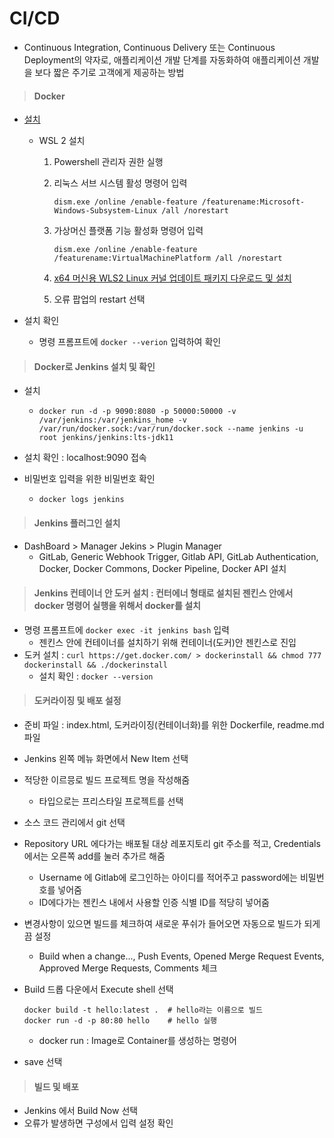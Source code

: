 # CI/CD

- Continuous Integration, Continuous Delivery 또는 Continuous Deployment의 약자로, 애플리케이션 개발 단계를 자동화하여 애플리케이션 개발을 보다 짧은 주기로 고객에게 제공하는 방법

> #### Docker

- [설치](https://docs.docker.com/get-docker/)

  - WSL 2 설치

    1. Powershell 관리자 권한 실행

    2. 리눅스 서브 시스템 활성 명령어 입력

       `dism.exe /online /enable-feature /featurename:Microsoft-Windows-Subsystem-Linux /all /norestart`

    3. 가상머신 플랫폼 기능 활성화 명령어 입력

       `dism.exe /online /enable-feature /featurename:VirtualMachinePlatform /all /norestart`

    4. [x64 머신용 WLS2 Linux 커널 업데이트 패키지 다운로드 및 설치](https://wslstorestorage.blob.core.windows.net/wslblob/wsl_update_x64.msi)
    5. 오류 팝업의 restart 선택

- 설치 확인

  - 명령 프롬프트에 `docker --verion` 입력하여 확인




> #### Docker로 Jenkins 설치 및 확인

- 설치

  - `docker run -d -p 9090:8080 -p 50000:50000 -v /var/jenkins:/var/jenkins_home -v /var/run/docker.sock:/var/run/docker.sock --name jenkins -u root jenkins/jenkins:lts-jdk11`

- 설치 확인 : localhost:9090 접속

- 비밀번호 입력을 위한 비밀번호 확인

  - `docker logs jenkins`

  

> #### Jenkins 플러그인 설치

- DashBoard > Manager Jekins > Plugin Manager
  - GitLab, Generic Webhook Trigger, Gitlab API, GitLab Authentication, Docker, Docker Commons, Docker Pipeline, Docker API 설치



> #### Jenkins 컨테이너 안 도커 설치 : 컨터에너 형태로 설치된 젠킨스 안에서 docker 명령어 실행을 위해서 docker를 설치

- 명령 프롬프트에 `docker exec -it jenkins bash` 입력
  - 젠킨스 안에 컨테이너를 설치하기 위해 컨테이너(도커)안 젠킨스로 진입
- 도커 설치 : `curl https://get.docker.com/ > dockerinstall && chmod 777 dockerinstall && ./dockerinstall`
  - 설치 확인 : `docker --version`



> #### 도커라이징 및 배포 설정

- 준비 파일 : index.html, 도커라이징(컨테이너화)를 위한 Dockerfile, readme.md 파일

- Jenkins 왼쪽 메뉴 화면에서 New Item 선택

- 적당한 이르믕로 빌드 프로젝트 명을 작성해줌

  - 타입으로는 프리스타일 프로젝트를 선택

- 소스 코드 관리에서 git 선택

- Repository URL 에다가는 배포될 대상 레포지토리 git 주소를 적고, Credentials에서는 오른쪽 add를 눌러 추가르 해줌

  - Username 에 Gitlab에 로그인하는 아이디를 적어주고 password에는 비밀번호를 넣어줌
  - ID에다가는 젠킨스 내에서 사용할 인증 식별 ID를 적당히 넣어줌

- 변경사항이 있으면 빌드를 체크하여 새로운 푸쉬가 들어오면 자동으로 빌드가 되게끔 설정

  - Build when a change..., Push Events, Opened Merge Request Events, Approved Merge Requests, Comments 체크

- Build 드롭 다운에서 Execute shell 선택

  ```
  docker build -t hello:latest .  # hello라는 이름으로 빌드
  docker run -d -p 80:80 hello    # hello 실행
  ```

  - docker run : Image로 Container를 생성하는 명령어

- save 선택



> #### 빌드 및 배포

- Jenkins 에서 Build Now 선택
- 오류가 발생하면 구성에서 입력 설정 확인